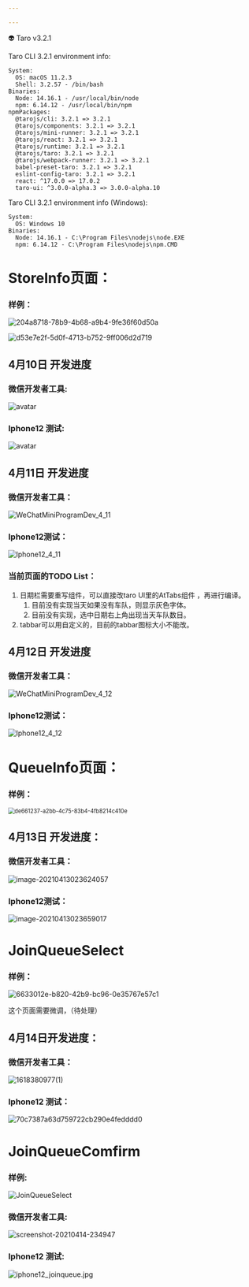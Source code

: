 ```yaml
---

---
```


👽 Taro v3.2.1

  Taro CLI 3.2.1 environment info:

    System:
      OS: macOS 11.2.3
      Shell: 3.2.57 - /bin/bash
    Binaries:
      Node: 14.16.1 - /usr/local/bin/node
      npm: 6.14.12 - /usr/local/bin/npm
    npmPackages:
      @tarojs/cli: 3.2.1 => 3.2.1 
      @tarojs/components: 3.2.1 => 3.2.1 
      @tarojs/mini-runner: 3.2.1 => 3.2.1 
      @tarojs/react: 3.2.1 => 3.2.1 
      @tarojs/runtime: 3.2.1 => 3.2.1 
      @tarojs/taro: 3.2.1 => 3.2.1 
      @tarojs/webpack-runner: 3.2.1 => 3.2.1 
      babel-preset-taro: 3.2.1 => 3.2.1 
      eslint-config-taro: 3.2.1 => 3.2.1 
      react: ^17.0.0 => 17.0.2 
      taro-ui: ^3.0.0-alpha.3 => 3.0.0-alpha.10


Taro CLI 3.2.1 environment info (Windows):

    System:
      OS: Windows 10
    Binaries:
      Node: 14.16.1 - C:\Program Files\nodejs\node.EXE
      npm: 6.14.12 - C:\Program Files\nodejs\npm.CMD

# StoreInfo页面：

### 样例：

![204a8718-78b9-4b68-a9b4-9fe36f60d50a](frontend-progress-img/204a8718-78b9-4b68-a9b4-9fe36f60d50a.png)

![d53e7e2f-5d0f-4713-b752-9ff006d2d719](frontend-progress-img/d53e7e2f-5d0f-4713-b752-9ff006d2d719.png)





## 4月10日 开发进度

### 微信开发者工具:
![avatar](frontend-progress-img/WeChatMiniProgramDev_4_10.jpeg)

### Iphone12 测试:
![avatar](frontend-progress-img/Iphone12_4_10.jpeg)



## 4月11日 开发进度

### 微信开发者工具：

![WeChatMiniProgramDev_4_11](frontend-progress-img/WeChatMiniProgramDev_4_11.png)

### Iphone12测试：

![Iphone12_4_11](frontend-progress-img/Iphone12_4_11.png)

### 当前页面的TODO List：

1. 日期栏需要重写组件，可以直接改taro UI里的AtTabs组件 ，再进行编译。 
   1. 目前没有实现当天如果没有车队，则显示灰色字体。
   2. 目前没有实现，选中日期右上角出现当天车队数目。
2. tabbar可以用自定义的，目前的tabbar图标大小不能改。



## 4月12日 开发进度

### 微信开发者工具：

![WeChatMiniProgramDev_4_12](frontend-progress-img/WeChatMiniProgramDev_StoreInfo_4_12.png)

### Iphone12测试：

![Iphone12_4_12](frontend-progress-img/Iphone_StoreInfo_4_12.jpg)





# QueueInfo页面：

### 样例：

<img src="frontend-progress-img/de661237-a2bb-4c75-83b4-4fb8214c410e.png" alt="de661237-a2bb-4c75-83b4-4fb8214c410e" style="zoom:80%;" />



##  4月13日 开发进度：

### 微信开发者工具：

![image-20210413023624057](frontend-progress-img/image-20210413023624057.png)



### Iphone12测试：

![image-20210413023659017](frontend-progress-img/image-20210413023659017.png)



# JoinQueueSelect

### 样例：

![6633012e-b820-42b9-bc96-0e35767e57c1](frontend-progress-img/6633012e-b820-42b9-bc96-0e35767e57c1.png)

这个页面需要微调，（待处理）

## 4月14日开发进度：

### 微信开发者工具：

![1618380977(1)](frontend-progress-img/1618380977(1).png)

### Iphone12 测试：

![70c7387a63d759722cb290e4fedddd0](frontend-progress-img/70c7387a63d759722cb290e4fedddd0.jpg)

# JoinQueueComfirm

### 样例:

![JoinQueueSelect](frontend-progress-img/JoinQueueSelect.png)

### 微信开发者工具:

![screenshot-20210414-234947](frontend-progress-img/screenshot-20210414-234947.png)

### Iphone12 测试:

![iphone12_joinqueue.jpg](frontend-progress-img/iphone12_joinqueue.jpg)